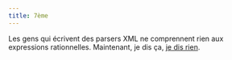 ```yaml
---
title: 7ème
---
```


Les gens qui écrivent des parsers XML ne comprennent rien aux expressions
rationnelles. Maintenant, je dis ça, [je dis
rien](http://static.cyprio.net/wtf/old_pics/64.png).


